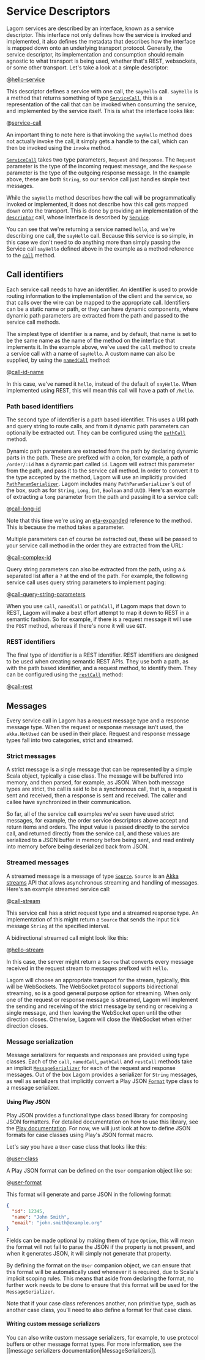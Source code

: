 # Service Descriptors

Lagom services are described by an interface, known as a service descriptor.  This interface not only defines how the service is invoked and implemented, it also defines the metadata that describes how the interface is mapped down onto an underlying transport protocol.  Generally, the service descriptor, its implementation and consumption should remain agnostic to what transport is being used, whether that's REST, websockets, or some other transport.  Let's take a look at a simple descriptor:

@[hello-service](code/ServiceDescriptors.scala)

This descriptor defines a service with one call, the `sayHello` call. `sayHello` is a method that returns something of type [`ServiceCall`](api/com/lightbend/lagom/scaladsl/api/ServiceCall.html), this is a representation of the call that can be invoked when consuming the service, and implemented by the service itself.  This is what the interface looks like:

@[service-call](code/ServiceDescriptors.scala)

An important thing to note here is that invoking the `sayHello` method does not actually invoke the call, it simply gets a handle to the call, which can then be invoked using the `invoke` method.

[`ServiceCall`](api/com/lightbend/lagom/scaladsl/api/ServiceCall.html) takes two type parameters, `Request` and `Response`.  The `Request` parameter is the type of the incoming request message, and the `Response` parameter is the type of the outgoing response message.  In the example above, these are both `String`, so our service call just handles simple text messages.

While the `sayHello` method describes how the call will be programmatically invoked or implemented, it does not describe how this call gets mapped down onto the transport.  This is done by providing an implementation of the [`descriptor`](api/com/lightbend/lagom/scaladsl/api/Service.html#descriptor:Descriptor) call, whose interface is described by [`Service`](api/com/lightbend/lagom/scaladsl/api/Service.html).

You can see that we're returning a service named `hello`, and we're describing one call, the `sayHello` call.  Because this service is so simple, in this case we don't need to do anything more than simply passing the Service call `sayHello` defined above in the example as a method reference to the [`call`](api/com/lightbend/lagom/scaladsl/api/Service$.html#call[Request,Response]\(ScalaMethodServiceCall[Request,Response]\)\(MessageSerializer[Request,_],MessageSerializer[Response,_]\):Call[Request,Response]) method.

## Call identifiers

Each service call needs to have an identifier.  An identifier is used to provide routing information to the implementation of the client and the service, so that calls over the wire can be mapped to the appropriate call.  Identifiers can be a static name or path, or they can have dynamic components, where dynamic path parameters are extracted from the path and passed to the service call methods.

The simplest type of identifier is a name, and by default, that name is set to be the same name as the name of the method on the interface that implements it. In the example above, we've used the `call` method to create a service call with a name of `sayHello`. A custom name can also be supplied, by using the [`namedCall`](api/com/lightbend/lagom/scaladsl/api/Service$.html#namedCall[Request,Response]\(String,ScalaMethodServiceCall[Request,Response]\)\(MessageSerializer[Request,_],MessageSerializer[Response,_]\):Call[Request,Response]) method:

@[call-id-name](code/ServiceDescriptors.scala)

In this case, we've named it `hello`, instead of the default of `sayHello`.  When implemented using REST, this will mean this call will have a path of `/hello`.

### Path based identifiers

The second type of identifier is a path based identifier.  This uses a URI path and query string to route calls, and from it dynamic path parameters can optionally be extracted out.  They can be configured using the [`pathCall`](api/com/lightbend/lagom/scaladsl/api/Service$.html#pathCall[Request,Response]\(String,ScalaMethodServiceCall[Request,Response]\)\(MessageSerializer[Request,_],MessageSerializer[Response,_]\):Call[Request,Response]) method.

Dynamic path parameters are extracted from the path by declaring dynamic parts in the path.  These are prefixed with a colon, for example, a path of `/order/:id` has a dynamic part called `id`. Lagom will extract this parameter from the path, and pass it to the service call method. In order to convert it to the type accepted by the method, Lagom will use an implicitly provided [`PathParamSerializer`](api/com/lightbend/lagom/scaladsl/api/deser/PathParamSerializer.html).  Lagom includes many `PathParamSerializer`'s out of the box, such as for `String`, `Long`, `Int`, `Boolean` and `UUID`.  Here's an example of extracting a `long` parameter from the path and passing it to a service call:

@[call-long-id](code/ServiceDescriptors.scala)

Note that this time we're using an [eta-expanded](https://www.scala-lang.org/files/archive/spec/2.12/06-expressions.html#method-values) reference to the method. This is because the method takes a parameter.

Multiple parameters can of course be extracted out, these will be passed to your service call method in the order they are extracted from the URL:

@[call-complex-id](code/ServiceDescriptors.scala)

Query string parameters can also be extracted from the path, using a `&` separated list after a `?` at the end of the path.  For example, the following service call uses query string parameters to implement paging:

@[call-query-string-parameters](code/ServiceDescriptors.scala)

When you use `call`, `namedCall` or `pathCall`, if Lagom maps that down to REST, Lagom will make a best effort attempt to map it down to REST in a semantic fashion. So for example, if there is a request message it will use the `POST` method, whereas if there's none it will use `GET`.

### REST identifiers

The final type of identifier is a REST identifier. REST identifiers are designed to be used when creating semantic REST APIs.  They use both a path, as with the path based identifier, and a request method, to identify them.  They can be configured using the [`restCall`](api/com/lightbend/lagom/scaladsl/api/Service$.html#restCall[Request,Response]\(Method,String,ScalaMethodServiceCall[Request,Response]\)\(MessageSerializer[Request,_],MessageSerializer[Response,_]\):Call[Request,Response]) method:

@[call-rest](code/ServiceDescriptors.scala)

## Messages

Every service call in Lagom has a request message type and a response message type.  When the request or response message isn't used, the `akka.NotUsed` can be used in their place.  Request and response message types fall into two categories, strict and streamed.

### Strict messages

A strict message is a single message that can be represented by a simple Scala object, typically a case class.  The message will be buffered into memory, and then parsed, for example, as JSON.  When both message types are strict, the call is said to be a synchronous call, that is, a request is sent and received, then a response is sent and received.  The caller and callee have synchronized in their communication.

So far, all of the service call examples we've seen have used strict messages, for example, the order service descriptors above accept and return items and orders.  The input value is passed directly to the service call, and returned directly from the service call, and these values are serialized to a JSON buffer in memory before being sent, and read entirely into memory before being deserialized back from JSON.

### Streamed messages

A streamed message is a message of type [`Source`](https://doc.akka.io/api/akka/2.6/akka/stream/scaladsl/Source.html). `Source` is an [Akka streams](https://doc.akka.io/docs/akka/2.6/stream/?language=scala) API that allows asynchronous streaming and handling of messages.  Here's an example streamed service call:

@[call-stream](code/ServiceDescriptors.scala)

This service call has a strict request type and a streamed response type.  An implementation of this might return a `Source` that sends the input tick message `String` at the specified interval.

A bidirectional streamed call might look like this:

@[hello-stream](code/ServiceDescriptors.scala)

In this case, the server might return a `Source` that converts every message received in the request stream to messages prefixed with `Hello`.

Lagom will choose an appropriate transport for the stream, typically, this will be WebSockets.  The WebSocket protocol supports bidirectional streaming, so is a good general purpose option for streaming.  When only one of the request or response message is streamed, Lagom will implement the sending and receiving of the strict message by sending or receiving a single message, and then leaving the WebSocket open until the other direction closes.  Otherwise, Lagom will close the WebSocket when either direction closes.

### Message serialization

Message serializers for requests and responses are provided using type classes.  Each of the `call`, `namedCall`, `pathCall` and `restCall` methods take an implicit [`MessageSerializer`](api/com/lightbend/lagom/scaladsl/api/deser/MessageSerializer.html) for each of the request and response messages. Out of the box Lagom provides a serializer for `String` messages, as well as serializers that implicitly convert a Play JSON [`Format`](https://www.playframework.com/documentation/2.6.x/api/scala/play/api/libs/json/Format.html) type class to a message serializer.

#### Using Play JSON

Play JSON provides a functional type class based library for composing JSON formatters. For detailed documentation on how to use this library, see the [Play documentation](https://www.playframework.com/documentation/2.6.x/ScalaJsonCombinators). For now, we will just look at how to define JSON formats for case classes using Play's JSON format macro.

Let's say you have a `User` case class that looks like this:

@[user-class](code/ServiceDescriptors.scala)

A Play JSON format can be defined on the `User` companion object like so:

@[user-format](code/ServiceDescriptors.scala)

This format will generate and parse JSON in the following format:

```json
{
  "id": 12345,
  "name": "John Smith",
  "email": "john.smith@example.org"
}
```

Fields can be made optional by making them of type `Option`, this will mean the format will not fail to parse the JSON if the property is not present, and when it generates JSON, it will simply not generate that property.

By defining the format on the `User` companion object, we can ensure that this format will be automatically used whenever it is required, due to Scala's implicit scoping rules. This means that aside from declaring the format, no further work needs to be done to ensure that this format will be used for the `MessageSerializer`.

Note that if your case class references another, non primitive type, such as another case class, you'll need to also define a format for that case class.

#### Writing custom message serializers

You can also write custom message serializers, for example, to use protocol buffers or other message format types.  For more information, see the [[message serializers documentation|MessageSerializers]].
